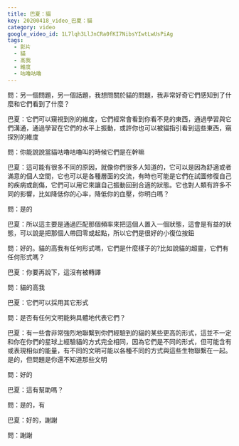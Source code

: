 ```yaml
---
title: 巴夏：貓
key: 20200418_video_巴夏：貓
category: video
google_video_id: 1L7lqh3LlJnCRa0fKI7NibsYIwtLwUsPiAg
tags:
  - 影片
  - 貓
  - 高我
  - 維度
  - 咕嚕咕嚕
---
```


問：另一個問題，另一個話題，我想問關於貓的問題，我非常好奇它們感知到了什麼和它們看到了什麼？

巴夏：它們可以窺視到別的維度，它們經常會看到你看不見的東西，通過學習與它們溝通，通過學習在它們的水平上振動，或許你也可以被貓指引看到這些東西，窺探別的維度

問：你能說說當貓咕嚕咕嚕叫的時候它們是在幹嘛

巴夏：這可能有很多不同的原因，就像你們很多人知道的，它可以是因為舒適或者滿意的個人空間，它也可以是各種層面的交流，有時也可能是它們在試圖修復自己的疾病或創傷，它們可以用它來讓自己振動回到合適的狀態。它也對人類有許多不同的影響，比如降低你的心率，降低你的血壓，你明白嗎？

問：是的

巴夏：所以這主要是通過匹配那個頻率來把這個人置入一個狀態，這會是有益的狀態，可以說是把那個人帶回零或起點，所以它們是很好的小復位按鈕

問：好的。貓的高我有任何形式嗎，它們是什麼樣子的?比如說貓的超靈，它們有任何形式嗎？

巴夏：你要再說下，這沒有被轉譯

問：貓的高我

巴夏：它們可以採用其它形式

問：是否有任何文明能夠具體地代表它們？

巴夏：有一些會非常強烈地聯繫到你們經驗到的貓的某些更高的形式，這並不一定和你在你們的星球上經驗貓的方式完全相同，因為它們是不同的形式，但可能含有或表現相似的能量，有不同的文明可能以各種不同的方式與這些生物聯繫在一起。是的，但問題是你還不知道那些文明

問：好的

巴夏：這有幫助嗎？

問：是的，有

巴夏：好的，謝謝

問：謝謝
